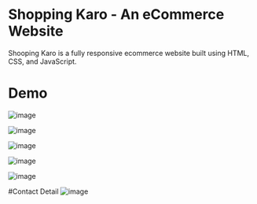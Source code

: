 # Shopping Karo - An eCommerce Website
Shooping Karo is a fully responsive ecommerce website built using HTML, CSS, and JavaScript.
# Demo
![image](https://github.com/sujata108btcse21/E-Commerce-Website/assets/111892296/58af0862-af10-4ca5-ae46-3d15aba63efe)

![image](https://github.com/sujata108btcse21/E-Commerce-Website/assets/111892296/bacd165e-e2d1-42b1-861f-ca6523de8275)

![image](https://github.com/sujata108btcse21/E-Commerce-Website/assets/111892296/c7f01c67-f7f7-49fc-9686-4186178ffc70)

![image](https://github.com/sujata108btcse21/E-Commerce-Website/assets/111892296/28a6e78b-c9f5-4984-af79-118c3daac8e1)

![image](https://github.com/sujata108btcse21/E-Commerce-Website/assets/111892296/32248a26-c295-4be7-b81d-8b697c3224bd)

#Contact Detail
![image](https://github.com/sujata108btcse21/E-Commerce-Website/assets/111892296/b8457ffb-128c-4632-82d1-8fc047bb3922)

